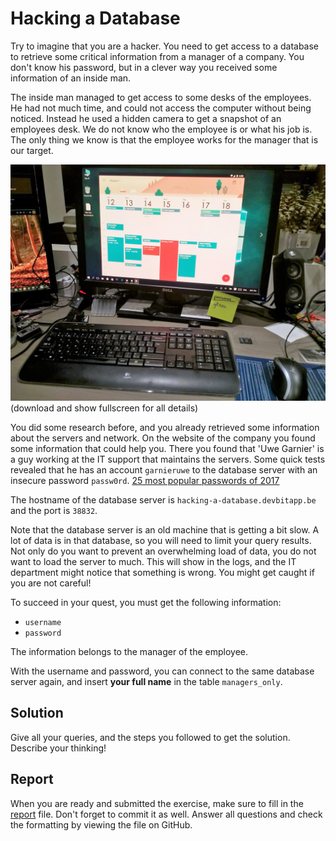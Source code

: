 # Hacking a Database

Try to imagine that you are a hacker. You need to get access to a database to retrieve some critical information from a manager of a company. You don't know his password, but in a clever way you received some information of an inside man.

The inside man managed to get access to some desks of the employees. He had not much time, and could not access the computer without being noticed. Instead he used a hidden camera to get a snapshot of an employees desk. We do not know who the employee is or what his job is. The only thing we know is that the employee works for the manager that is our target.

![Desk snapshot](img/snapshot.jpg) (download and show fullscreen for all details)

You did some research before, and you already retrieved some information about the servers and network. On the website of the company you found some information that could help you. There you found that 'Uwe Garnier' is a guy working at the IT support that maintains the servers. Some quick tests revealed that he has an account `garnieruwe` to the database server with an insecure password `passw0rd`. [25 most popular passwords of 2017](https://gizmodo.com/the-25-most-popular-passwords-of-2017-you-sweet-misgu-1821425092)

The hostname of the database server is `hacking-a-database.devbitapp.be` and the port is `38832`.

Note that the database server is an old machine that is getting a bit slow. A lot of data is in that database, so you will need to limit your query results. Not only do you want to prevent an overwhelming load of data, you do not want to load the server to much. This will show in the logs, and the IT department might notice that something is wrong. You might get caught if you are not careful!

To succeed in your quest, you must get the following information:

* `username`
* `password`

The information belongs to the manager of the employee.

With the username and password, you can connect to the same database server again, and insert **your full name** in the table `managers_only`.

## Solution

Give all your queries, and the steps you followed to get the solution. Describe your thinking!

<!-- TODO: REPLACE WITH YOUR QUERIES, STEPS and THINKING -->

## Report

When you are ready and submitted the exercise, make sure to fill in the [report](./REPORT.md) file. Don't forget to commit it as well. Answer all questions and check the formatting by viewing the file on GitHub.
